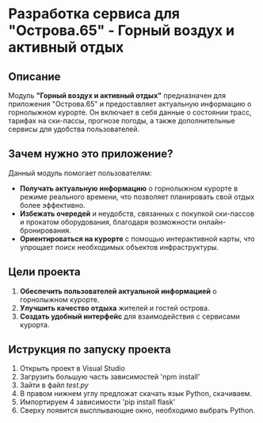 # Разработка сервиса для "Острова.65" - Горный воздух и активный отдых

## Описание

Модуль **"Горный воздух и активный отдых"** предназначен для приложения "Острова.65" и предоставляет актуальную информацию о горнолыжном курорте. Он включает в себя данные о состоянии трасс, тарифах на ски-пассы, прогнозе погоды, а также дополнительные сервисы для удобства пользователей.

## Зачем нужно это приложение?

Данный модуль помогает пользователям:

- **Получать актуальную информацию** о горнолыжном курорте в режиме реального времени, что позволяет планировать свой отдых более эффективно.
- **Избежать очередей** и неудобств, связанных с покупкой ски-пассов и прокатом оборудования, благодаря возможности онлайн-бронирования.
- **Ориентироваться на курорте** с помощью интерактивной карты, что упрощает поиск необходимых объектов инфраструктуры.

## Цели проекта

1. **Обеспечить пользователей актуальной информацией** о горнолыжном курорте.
2. **Улучшить качество отдыха** жителей и гостей острова.
3. **Создать удобный интерфейс** для взаимодействия с сервисами курорта.

## Иструкция по запуску проекта

1. Открыть проект в Visual Studio
2. Загрузить большую часть зависимостей
'npm install'
3. Зайти в файл *test.py*
4. В правом нижнем углу предложат скачать язык Python, скачиваем.
5. Импортируем 4 зависимости
'pip install flask'
6. Сверху появится высплывающие окно, необходимо выбрать Python.
